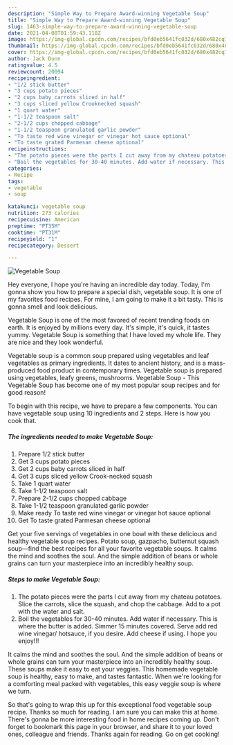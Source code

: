 ```yaml
---
description: "Simple Way to Prepare Award-winning Vegetable Soup"
title: "Simple Way to Prepare Award-winning Vegetable Soup"
slug: 1463-simple-way-to-prepare-award-winning-vegetable-soup
date: 2021-04-08T01:59:43.118Z
image: https://img-global.cpcdn.com/recipes/bfd0eb5641fc032d/680x482cq70/vegetable-soup-recipe-main-photo.jpg
thumbnail: https://img-global.cpcdn.com/recipes/bfd0eb5641fc032d/680x482cq70/vegetable-soup-recipe-main-photo.jpg
cover: https://img-global.cpcdn.com/recipes/bfd0eb5641fc032d/680x482cq70/vegetable-soup-recipe-main-photo.jpg
author: Jack Dunn
ratingvalue: 4.5
reviewcount: 20094
recipeingredient:
- "1/2 stick butter"
- "3 cups potato pieces"
- "2 cups baby carrots sliced in half"
- "3 cups sliced yellow Crooknecked squash"
- "1 quart water"
- "1-1/2 teaspoon salt"
- "2-1/2 cups chopped cabbage"
- "1-1/2 teaspoon granulated garlic powder"
- "To taste red wine vinegar or vinegar hot sauce optional"
- "To taste grated Parmesan cheese optional"
recipeinstructions:
- "The potato pieces were the parts I cut away from my chateau potatoes. Slice the carrots, slice the squash, and chop the cabbage. Add to a pot with the water and salt."
- "Boil the vegetables for 30-40 minutes. Add water if necessary. This is where the butter is added. Simmer 15 minutes covered. Serve add red wine vinegar/ hotsauce, if you desire. Add cheese if using. I hope you enjoy!!!"
categories:
- Recipe
tags:
- vegetable
- soup

katakunci: vegetable soup 
nutrition: 273 calories
recipecuisine: American
preptime: "PT35M"
cooktime: "PT31M"
recipeyield: "1"
recipecategory: Dessert

---
```



![Vegetable Soup](https://img-global.cpcdn.com/recipes/bfd0eb5641fc032d/680x482cq70/vegetable-soup-recipe-main-photo.jpg)

Hey everyone, I hope you're having an incredible day today. Today, I'm gonna show you how to prepare a special dish, vegetable soup. It is one of my favorites food recipes. For mine, I am going to make it a bit tasty. This is gonna smell and look delicious.

Vegetable Soup is one of the most favored of recent trending foods on earth. It is enjoyed by millions every day. It's simple, it's quick, it tastes yummy. Vegetable Soup is something that I have loved my whole life. They are nice and they look wonderful.

Vegetable soup is a common soup prepared using vegetables and leaf vegetables as primary ingredients. It dates to ancient history, and is a mass-produced food product in contemporary times. Vegetable soup is prepared using vegetables, leafy greens, mushrooms. Vegetable Soup - This Vegetable Soup has become one of my most popular soup recipes and for good reason!


To begin with this recipe, we have to prepare a few components. You can have vegetable soup using 10 ingredients and 2 steps. Here is how you cook that.

<!--inarticleads1-->

##### The ingredients needed to make Vegetable Soup:

1. Prepare 1/2 stick butter
1. Get 3 cups potato pieces
1. Get 2 cups baby carrots sliced in half
1. Get 3 cups sliced yellow Crook-necked squash
1. Take 1 quart water
1. Take 1-1/2 teaspoon salt
1. Prepare 2-1/2 cups chopped cabbage
1. Take 1-1/2 teaspoon granulated garlic powder
1. Make ready To taste red wine vinegar or vinegar hot sauce optional
1. Get To taste grated Parmesan cheese optional


Get your five servings of vegetables in one bowl with these delicious and healthy vegetable soup recipes. Potato soup, gazpacho, butternut squash soup—find the best recipes for all your favorite vegetable soups. It calms the mind and soothes the soul. And the simple addition of beans or whole grains can turn your masterpiece into an incredibly healthy soup. 

<!--inarticleads2-->

##### Steps to make Vegetable Soup:

1. The potato pieces were the parts I cut away from my chateau potatoes. Slice the carrots, slice the squash, and chop the cabbage. Add to a pot with the water and salt.
1. Boil the vegetables for 30-40 minutes. Add water if necessary. This is where the butter is added. Simmer 15 minutes covered. Serve add red wine vinegar/ hotsauce, if you desire. Add cheese if using. I hope you enjoy!!!


It calms the mind and soothes the soul. And the simple addition of beans or whole grains can turn your masterpiece into an incredibly healthy soup. These soups make it easy to eat your veggies. This homemade vegetable soup is healthy, easy to make, and tastes fantastic. When we&#39;re looking for a comforting meal packed with vegetables, this easy veggie soup is where we turn. 

So that's going to wrap this up for this exceptional food vegetable soup recipe. Thanks so much for reading. I am sure you can make this at home. There's gonna be more interesting food in home recipes coming up. Don't forget to bookmark this page in your browser, and share it to your loved ones, colleague and friends. Thanks again for reading. Go on get cooking!
